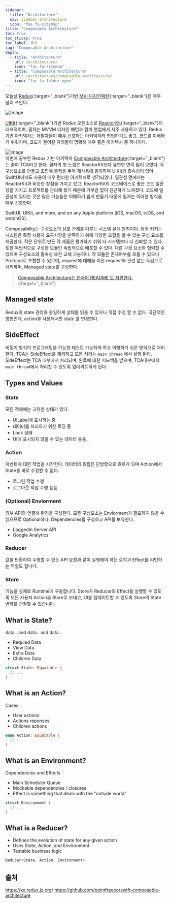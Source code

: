 ```yaml
---
sidebar:
  title: "Architecture"
  nav: sidebar-architecture
  icon: "fas fa-sitemap"
title: "Composable Architecture"
toc: true
toc_sticky: true
toc_label: 목차
tag: "Composable Architecture"
depth:
  - title: "Architecture"
    url: /architecture/
    icon: "fas fa-sitemap"
  - title: "Composable Architecture"
    url: /architecture/composable-architecture/
    icon: "far fa-folder-open"
---
```

오늘날 [<i class="fas fa-link"></i>Redux](https://github.com/reduxjs/redux){:target="_blank"}기반 [<i class="fas fa-link"></i>MVI 디자인패턴](https://amsterdamstandard.com/en/post/modern-android-architecture-with-mvi-design-pattern){:target="_blank"}은 매우 널리 쓰인다.  

![Image](https://images.velog.io/images/wooder2050/post/22581891-9ac2-40c9-bfba-bf9b7dfe6b67/redux.jpg)  

[<i class="fas fa-link"></i> UIKit](https://developer.apple.com/documentation/uikit){:target="_blank"}기반 Redux 오픈소스로 [<i class="fas fa-link"></i> ReactorKit](https://github.com/ReactorKit/ReactorKit){:target="_blank"}이 대표적이며, 필자는 MVVM 디자인 패턴과 함께 현업에서 자주 사용하고 있다. Redux기반 아키텍처는 개발자들이 매우 선호하는 아키텍처라 협업하기도 좋고, 코드를 이해하기 쉬워지며, 코드가 들어갈 자리들이 명확해 매우 좋은 아키텍처 중 하나이다. 

![Image](https://i0.wp.com/hanamon.kr/wp-content/uploads/2021/07/%E1%84%85%E1%85%B5%E1%84%83%E1%85%A5%E1%86%A8%E1%84%89%E1%85%B3-%E1%84%89%E1%85%A1%E1%86%BC%E1%84%90%E1%85%A2%E1%84%80%E1%85%AA%E1%86%AB%E1%84%85%E1%85%B5-%E1%84%83%E1%85%A1%E1%86%AB%E1%84%80%E1%85%A8.png?resize=919%2C492&ssl=1)  
이번에 공부한 Redux 기반 아키텍처 [<i class="fas fa-link"></i> Composable Architecture](https://github.com/pointfreeco/swift-composable-architecture){:target="_blank"}는 줄여 TCA라고 한다. 필자의 첫 느낌은 ReactorKit보다 유연한 면이 많이 보였다. 각 구성요소를 만들고 조립에 중점을 두어 재사용에 용이하며 UIKit과 종속성이 없어 SwiftUI에서도 사용이 매우 편리한 아키텍처로 생각되었다. 일관성 면에서는 ReactorKit과 비슷한 장점을 가지고 있고, ReactorKit의 코드베이스로 좋은 코드 일관성을 가지고 프로젝트를 관리해 왔기 때문에 거부감 없이 친근하게 느껴졌다. 코드에 일관성이 있다는 것은 많은 기능들은 이해하기 쉽게 만들기 때문에 필자는 이러한 방식을 매우 선호한다.

>
SwiftUI, UIKit, and more, and on any Apple platform (iOS, macOS, tvOS, and watchOS).


Composability는 구성요소의 상호 관계를 다루는 시스템 설계 원칙이다. 점점 커지는 시스템은 특정 사용자 요구사항을 만족하기 위해 다양한 조합을 할 수 있는 구성 요소를 제공한다. 작은 단위로 만든 각 제품은 평가하기 쉬워 타 시스템보다 더 신뢰할 수 있다. 또한 독립적으로 구성한 모듈만 독립적으로 배포할 수 있다. 다른 구성 요소와 협력할 수 있으며 구성요소의 종속성 또한 교체 가능하다. 각 모듈은 존재여부를 모를 수 있으나 Protocol로 조합할 수 있으며, request에 대해을 이전 request와 관련 없는 독립으로 처리하며, Managed state를 구성한다.

> [<i class="fas fa-link"></i> Composable Architecture는 한국어 README 도 지원한다.](https://gist.github.com/pilgwon/ea05e2207ab68bdd1f49dff97b293b17){:target="_blank"}

## Managed state
Redux의 state 관리와 동일하게 상태를 읽을 수 있으나 직접 수정 할 수 없다. 극단적인 방법인데, action을 사용해서만 state 를 변경한다.

## SideEffect
비동기 방식의 프로그래밍을 가능한 테스트 가능하게 하고 이해하기 쉬운 방식으로 처리한다. TCA는 SideEffect를 제외하고 모든 처리는 `main thread` 에서 실행 된다. SideEffect는 TCA 내부에서 처리되며, 완료에 대한 피드백을 받으며,  TCA내부에서 `main thread`에서 처리할 수 있도록 업데이트하게 된다.

<!--### Modeling-->
<!--모델링은 현실에 대한 의도적인 추상화로 이해되며, 그 결과 개념화 및 기본 가정 및 제약에 대한 형식적인 사양이 생성된다. 특히 컴퓨터에서 실행 가능한 버전의 구현을 지원하는 데 사용되는 모델에 관심이 있다. 모델링은 개념화를 목표로 하지만 시뮬레이션 문제는 주로 구현에 중점을 둔다. 즉, 모델링은 추상화 수준에 있는 반면 시뮬레이션은 구현 수준에 있다.-->

## Types and Values
### State
모든 객체에는 고유한 상태가 있다. 
* UILabel에 표시하는 중
* 데이터를 처리하기 위한 로딩 중
* Lock 상태 
* UI에 표시되지 않을 수 있는 데이터 등등..


### Action
이벤트에 대한 작업을 시작한다. 데이터의 흐름은 단방향으로 흐르게 되며 Action에서 State를 바로 수정할 수 없다.
* 로그인 작업 수행
* 로그아웃 작업 수행 등등

### (Optional) Enviorment
외부 API와 연결해 환경을 구성한다. 모든 구성요소는 Enviorment가 필요하지 않을 수 있으므로 Optional하다. Dependencies를 구성하고 API를 보유한다.
* LoggedIn Server API
* Google Analytics

### Reducer
값을 반환하여 수행할 수 있는 API 요청과 같이 실행해야 하는 로직과 Effect를 리턴하는 역할도 합니다.
### Store
기능을 실제로 Runtime에 구동합니다. Store가 Reducer와 Effect를 실행할 수 있도록 모든 사용자 Action을 Store로 보내고, UI를 업데이트할 수 있도록 Store의 State 변화를 관찰할 수 있습니다.

## What is State?
data.. and data.. and data..
* Requied Data
* View Data
* Extra Data
* Children Data

```swift
struct State: Equatable {
  // ...
}
```

## What is an Action?
Cases
* User actions
* Actions reponses
* Children actions

```swift
enum Action: Equatable {
  // ...
}
```

## What is an Environment?
Dependencies and Effects
* Main Scheduler Queue
* Mockable dependencies / closures
* Effect is something that deals with the "outside world"

```swift
struct Environment {
  // ...
}
```

## What is a Reducer?
* Defines the evolution of state for any given action
* Uses State, Action, and Environment
* Testable business logic

```swift
Reducer<State, Action, Environment>
```


## 출처
https://ko.redux.js.org/
https://github.com/pointfreeco/swift-composable-architecture
